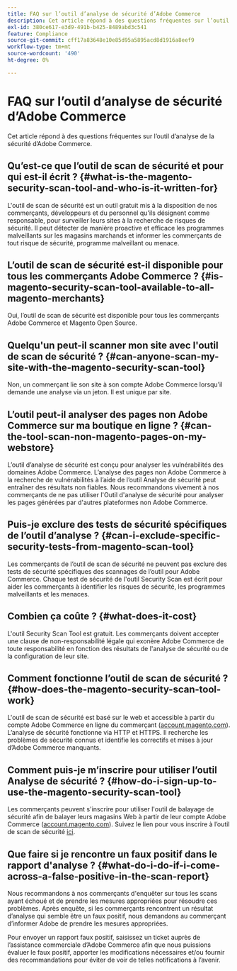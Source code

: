 ```yaml
---
title: FAQ sur l’outil d’analyse de sécurité d’Adobe Commerce
description: Cet article répond à des questions fréquentes sur l’outil d’analyse de la sécurité d’Adobe Commerce.
exl-id: 380ce617-e3d9-491b-b425-8489abd3c541
feature: Compliance
source-git-commit: cff17a83648e10e85d95a5895acd8d1916a8eef9
workflow-type: tm+mt
source-wordcount: '490'
ht-degree: 0%

---
```


# FAQ sur l’outil d’analyse de sécurité d’Adobe Commerce

Cet article répond à des questions fréquentes sur l’outil d’analyse de la sécurité d’Adobe Commerce.

## Qu’est-ce que l’outil de scan de sécurité et pour qui est-il écrit ? {#what-is-the-magento-security-scan-tool-and-who-is-it-written-for}

L&#39;outil de scan de sécurité est un outil gratuit mis à la disposition de nos commerçants, développeurs et du personnel qu&#39;ils désignent comme responsable, pour surveiller leurs sites à la recherche de risques de sécurité. Il peut détecter de manière proactive et efficace les programmes malveillants sur les magasins marchands et informer les commerçants de tout risque de sécurité, programme malveillant ou menace.

## L’outil de scan de sécurité est-il disponible pour tous les commerçants Adobe Commerce ? {#is-magento-security-scan-tool-available-to-all-magento-merchants}

Oui, l’outil de scan de sécurité est disponible pour tous les commerçants Adobe Commerce et Magento Open Source.

## Quelqu&#39;un peut-il scanner mon site avec l&#39;outil de scan de sécurité ? {#can-anyone-scan-my-site-with-the-magento-security-scan-tool}

Non, un commerçant lie son site à son compte Adobe Commerce lorsqu’il demande une analyse via un jeton. Il est unique par site.

## L’outil peut-il analyser des pages non Adobe Commerce sur ma boutique en ligne ? {#can-the-tool-scan-non-magento-pages-on-my-webstore}

L’outil d’analyse de sécurité est conçu pour analyser les vulnérabilités des domaines Adobe Commerce. L’analyse des pages non Adobe Commerce à la recherche de vulnérabilités à l’aide de l’outil Analyse de sécurité peut entraîner des résultats non fiables. Nous recommandons vivement à nos commerçants de ne pas utiliser l&#39;Outil d&#39;analyse de sécurité pour analyser les pages générées par d&#39;autres plateformes non Adobe Commerce.

## Puis-je exclure des tests de sécurité spécifiques de l’outil d’analyse ? {#can-i-exclude-specific-security-tests-from-magento-scan-tool}

Les commerçants de l’outil de scan de sécurité ne peuvent pas exclure des tests de sécurité spécifiques des scannages de l’outil pour Adobe Commerce. Chaque test de sécurité de l&#39;outil Security Scan est écrit pour aider les commerçants à identifier les risques de sécurité, les programmes malveillants et les menaces.

## Combien ça coûte ? {#what-does-it-cost}

L&#39;outil Security Scan Tool est gratuit. Les commerçants doivent accepter une clause de non-responsabilité légale qui exonère Adobe Commerce de toute responsabilité en fonction des résultats de l&#39;analyse de sécurité ou de la configuration de leur site.

## Comment fonctionne l’outil de scan de sécurité ? {#how-does-the-magento-security-scan-tool-work}

L&#39;outil de scan de sécurité est basé sur le web et accessible à partir du compte Adobe Commerce en ligne du commerçant ([account.magento.com](https://account.magento.com/)). L’analyse de sécurité fonctionne via HTTP et HTTPS. Il recherche les problèmes de sécurité connus et identifie les correctifs et mises à jour d’Adobe Commerce manquants.

## Comment puis-je m’inscrire pour utiliser l’outil Analyse de sécurité ? {#how-do-i-sign-up-to-use-the-magento-security-scan-tool}

Les commerçants peuvent s&#39;inscrire pour utiliser l&#39;outil de balayage de sécurité afin de balayer leurs magasins Web à partir de leur compte Adobe Commerce ([account.magento.com](https://account.magento.com)). Suivez le lien pour vous inscrire à l’outil de scan de sécurité [ici](https://account.magento.com/scanner/dashboard/?_ga=2.83981338.267715797.1615821601-2099431409.1611073686).

## Que faire si je rencontre un faux positif dans le rapport d&#39;analyse ? {#what-do-i-do-if-i-come-across-a-false-positive-in-the-scan-report}

Nous recommandons à nos commerçants d&#39;enquêter sur tous les scans ayant échoué et de prendre les mesures appropriées pour résoudre ces problèmes. Après enquête, si les commerçants rencontrent un résultat d’analyse qui semble être un faux positif, nous demandons au commerçant d’informer Adobe de prendre les mesures appropriées.

Pour envoyer un rapport faux positif, saisissez un ticket auprès de l’assistance commerciale d’Adobe Commerce afin que nous puissions évaluer le faux positif, apporter les modifications nécessaires et/ou fournir des recommandations pour éviter de voir de telles notifications à l’avenir.
